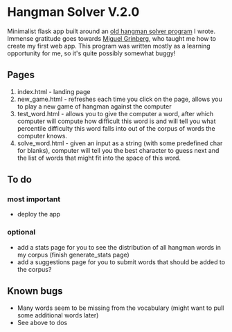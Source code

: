 # Hangman Solver V.2.0

Minimalist flask app built around an [old hangman solver program](url-to-my-old-repo) I wrote. Immense gratitude goes towards [Miguel Grinberg](url-to-flask-tutorial), who taught me how to create my first web app. This program was written mostly as a learning opportunity for me, so it's quite possibly somewhat buggy!

## Pages

1. index.html - landing page
2. new_game.html - refreshes each time you click on the page, allows you to play a new game of hangman against the computer
3. test_word.html - allows you to give the computer a word, after which computer will compute how difficult this word is and will tell you what percentile difficulty this word falls into out of the corpus of words the computer knows.
4. solve_word.html - given an input as a string (with some predefined char for blanks), computer will tell you the best character to guess next and the list of words that might fit into the space of this word.

## To do

### most important
* deploy the app

### optional
* add a stats page for you to see the distribution of all hangman words in my corpus (finish generate_stats page)
* add a suggestions page for you to submit words that should be added to the corpus?

## Known bugs

* Many words seem to be missing from the vocabulary (might want to pull some additional words later)
* See above to dos
